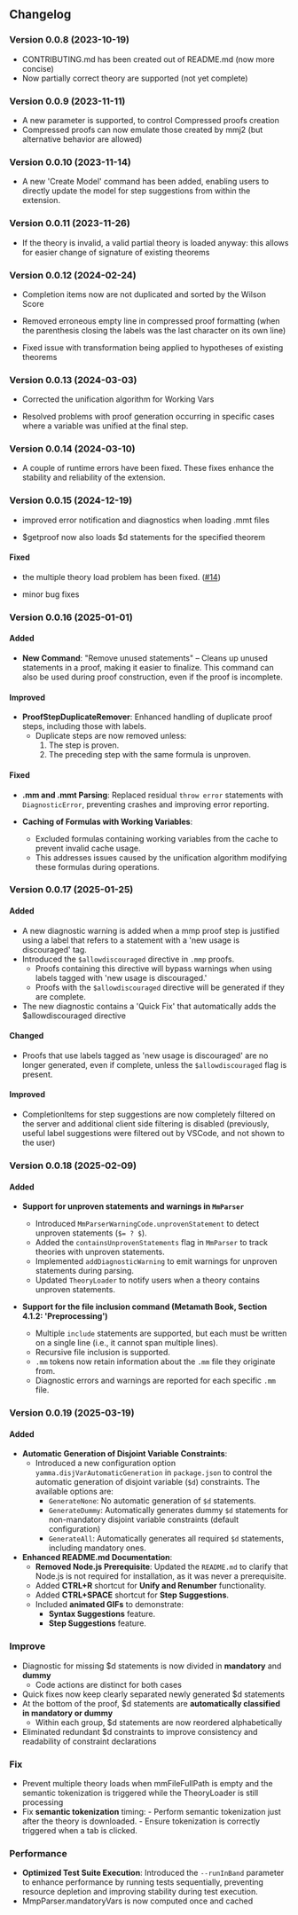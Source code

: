 ## Changelog

### Version 0.0.8 (2023-10-19)

* CONTRIBUTING.md has been created out of README.md (now more concise)
* Now partially correct theory are supported (not yet complete)

### Version 0.0.9 (2023-11-11)

* A new parameter is supported, to control Compressed proofs creation
* Compressed proofs can now emulate those created by mmj2 (but alternative behavior are allowed)

### Version 0.0.10 (2023-11-14)

* A new 'Create Model' command has been added, enabling users to directly update the model for step suggestions from within the extension.

### Version 0.0.11 (2023-11-26)

* If the theory is invalid, a valid partial theory is loaded anyway: this allows for easier change of signature of existing theorems

### Version 0.0.12 (2024-02-24)

* Completion items now are not duplicated and sorted by the Wilson Score

* Removed erroneous empty line in compressed proof formatting (when the parenthesis closing the labels was the last character on its own line)

* Fixed issue with transformation being applied to hypotheses of existing theorems

### Version 0.0.13 (2024-03-03)

* Corrected the unification algorithm for Working Vars

* Resolved problems with proof generation occurring in specific cases where a variable was unified at the final step.

### Version 0.0.14 (2024-03-10)

* A couple of runtime errors have been fixed. These fixes enhance the stability and reliability of the extension.

### Version 0.0.15 (2024-12-19)

* improved error notification and diagnostics when loading .mmt files

* $getproof now also loads $d statements for the specified theorem

#### Fixed

* the multiple theory load problem has been fixed. ([#14](https://github.com/glacode/yamma/issues/14))

* minor bug fixes

### Version 0.0.16 (2025-01-01)

#### Added  

- **New Command**: "Remove unused statements" – Cleans up unused statements in a proof, making it easier to finalize. This command can also be used during proof construction, even if the proof is incomplete.  

#### Improved  

- **ProofStepDuplicateRemover**: Enhanced handling of duplicate proof steps, including those with labels.  
  - Duplicate steps are now removed unless:  
    1. The step is proven.  
    2. The preceding step with the same formula is unproven.  

#### Fixed  

- **.mm and .mmt Parsing**: Replaced residual `throw error` statements with `DiagnosticError`, preventing crashes and improving error reporting.  

- **Caching of Formulas with Working Variables**:  
  - Excluded formulas containing working variables from the cache to prevent invalid cache usage.  
  - This addresses issues caused by the unification algorithm modifying these formulas during operations.  

### Version 0.0.17 (2025-01-25)

#### Added
- A new diagnostic warning is added when a mmp proof step is justified using a label that refers to a statement with a 'new usage is discouraged' tag.
- Introduced the `$allowdiscouraged` directive in `.mmp` proofs.
  - Proofs containing this directive will bypass warnings when using labels tagged with 'new usage is discouraged.'
  - Proofs with the `$allowdiscouraged` directive will be generated if they are complete.
- The new diagnostic contains a 'Quick Fix' that automatically adds the $allowdiscouraged directive

#### Changed
- Proofs that use labels tagged as 'new usage is discouraged' are no longer generated, even if complete, unless the `$allowdiscouraged` flag is present.

#### Improved
- CompletionItems for step suggestions are now completely filtered on the server and additional client side filtering is disabled (previously, useful label suggestions were filtered out by VSCode, and not shown to the user)

### Version 0.0.18 (2025-02-09)

#### Added
- **Support for unproven statements and warnings in `MmParser`**  
  - Introduced `MmParserWarningCode.unprovenStatement` to detect unproven statements (`$= ? $`).
  - Added the `containsUnprovenStatements` flag in `MmParser` to track theories with unproven statements.
  - Implemented `addDiagnosticWarning` to emit warnings for unproven statements during parsing.
  - Updated `TheoryLoader` to notify users when a theory contains unproven statements.

- **Support for the file inclusion command (Metamath Book, Section 4.1.2: 'Preprocessing')**  
  - Multiple `include` statements are supported, but each must be written on a single line (i.e., it cannot span multiple lines).  
  - Recursive file inclusion is supported.  
  - `.mm` tokens now retain information about the `.mm` file they originate from.  
  - Diagnostic errors and warnings are reported for each specific `.mm` file.

### Version 0.0.19 (2025-03-19)
#### Added
- **Automatic Generation of Disjoint Variable Constraints**: 
  - Introduced a new configuration option `yamma.disjVarAutomaticGeneration` in `package.json` to control the automatic generation of disjoint variable (`$d`) constraints. The available options are:
    - `GenerateNone`: No automatic generation of `$d` statements.
    - `GenerateDummy`: Automatically generates dummy `$d` statements for non-mandatory disjoint variable constraints (default configuration)
    - `GenerateAll`: Automatically generates all required `$d` statements, including mandatory ones.
- **Enhanced README.md Documentation**:
  - **Removed Node.js Prerequisite**: Updated the `README.md` to clarify that Node.js is not required for installation, as it was never a prerequisite.
  - Added **CTRL+R** shortcut for **Unify and Renumber** functionality.
  - Added **CTRL+SPACE** shortcut for **Step Suggestions**.
  - Included **animated GIFs** to demonstrate:
    - **Syntax Suggestions** feature.
    - **Step Suggestions** feature.

### Improve
- Diagnostic for missing $d statements is now divided in **mandatory** and **dummy**
  - Code actions are distinct for both cases
- Quick fixes now keep clearly separated newly generated $d statements 
- At the bottom of the proof, $d statements are **automatically classified in mandatory or dummy**
  - Within each group, $d statements are now reordered alphabetically
- Eliminated redundant $d constraints to improve consistency and readability of constraint declarations

### Fix
- Prevent multiple theory loads when mmFileFullPath is empty and the semantic tokenization is triggered while the TheoryLoader is still processing
- Fix **semantic tokenization** timing:
      - Perform semantic tokenization just after the theory is downloaded.
      - Ensure tokenization is correctly triggered when a tab is clicked.

### Performance
- **Optimized Test Suite Execution**: Introduced the `--runInBand` parameter to enhance performance by running tests sequentially, preventing resource depletion and improving stability during test execution.
- MmpParser.mandatoryVars is now computed once and cached
